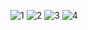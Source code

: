 ![1](https://github.com/UmerYasir718/Travel_and_Tourism/assets/131971007/48f06db0-5ccf-48b2-9cb6-ddefaba0308e)
![2](https://github.com/UmerYasir718/Travel_and_Tourism/assets/131971007/4814df46-d605-41fb-8966-8e72f09a4305)
![3](https://github.com/UmerYasir718/Travel_and_Tourism/assets/131971007/045ea0a2-31df-40c8-a50f-bc78144433df)
![4](https://github.com/UmerYasir718/Travel_and_Tourism/assets/131971007/a3539b06-c1fe-4d69-a553-5cf86065527f)
